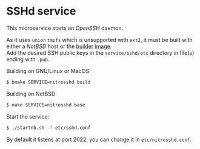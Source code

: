 # SSHd service

This microservice starts an _OpenSSH_ daemon.

As it uses `union` `tmpfs` which is unsupported with `ext2`, it must be built with either a _NetBSD_ host or the [builder image][1].  
Add the desired SSH public keys in the `service/sshd/etc` directory in file(s) ending with `.pub`.

Building on GNU/Linux or MacOS
```sh
$ bmake SERVICE=nitrosshd build
```
Building on NetBSD
```sh
$ make SERVICE=nitrosshd base
```
Start the service:
```sh
$ ./startnb.sh -f etc/sshd.conf
```
By default it listens at port 2022, you can change it in `etc/nitrosshd.conf`.

[1]: https://github.com/NetBSDfr/smolBSD/tree/main/service/build
